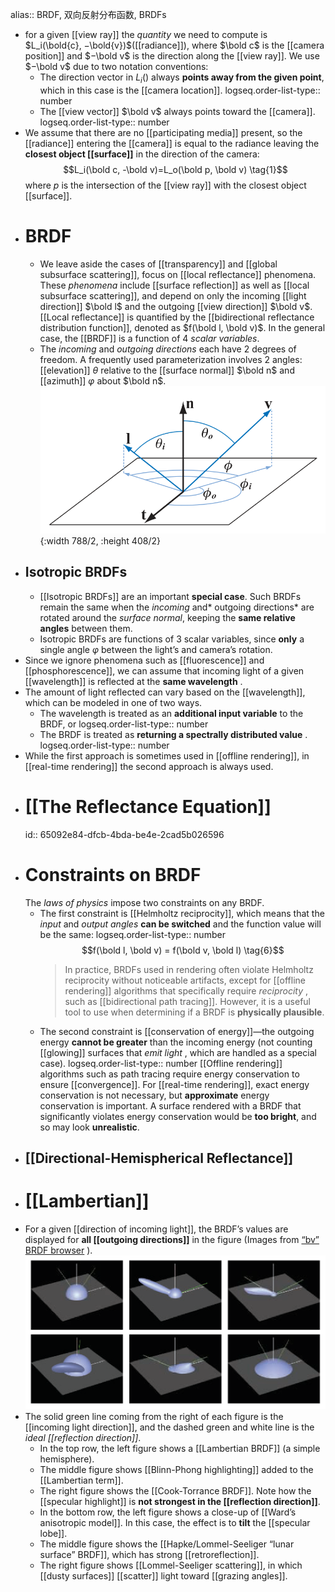 alias:: BRDF, 双向反射分布函数, BRDFs

- for a given [[view ray]] the *quantity* we need to compute is $L_i(\bold{c}, −\bold{v})$([[radiance]]), where $\bold c$ is the [[camera position]] and $−\bold v$ is the direction along the [[view ray]].
  We use $−\bold v$ due to two notation conventions:
	- The direction vector in $L_i()$ always **points away from the given point**, which in this case is the [[camera location]].
	  logseq.order-list-type:: number
	- The [[view vector]] $\bold v$ always points toward the [[camera]].
	  logseq.order-list-type:: number
- We assume that there are no [[participating media]] present, so the [[radiance]] entering the [[camera]] is equal to the radiance leaving the **closest object [[surface]]** in the direction of the camera:
  $$L_i(\bold c, -\bold v)=L_o(\bold p, \bold v) \tag{1}$$
  where $p$ is the intersection of the [[view ray]] with the closest object [[surface]].
- # BRDF
	- We leave aside the cases of [[transparency]] and [[global subsurface scattering]], focus on [[local reflectance]] phenomena. These *phenomena* include [[surface reflection]] as well as [[local subsurface scattering]], and depend on only the incoming [[light direction]] $\bold l$ and the outgoing [[view direction]] $\bold v$.
	  [[Local reflectance]] is quantified by the [[bidirectional reflectance distribution function]], denoted as $f(\bold l, \bold v)$. In the general case, the [[BRDF]] is a function of $4$ *scalar variables*.
	- The *incoming* and *outgoing directions* each have $2$ degrees of freedom. A frequently used parameterization involves $2$ angles: [[elevation]] $θ$ relative to the [[surface normal]] $\bold n$ and [[azimuth]] $φ$ about $\bold n$.
	  ![image.png](../assets/image_1695100490308_0.png){:width 788/2, :height 408/2}
- ## Isotropic BRDFs
	- [[Isotropic BRDFs]] are an important **special case**. Such BRDFs remain the same when the *incoming* and* outgoing directions* are rotated around the *surface normal*, keeping the **same relative angles** between them.
	- Isotropic BRDFs are functions of $3$ scalar variables, since **only** a single angle $φ$ between the light’s and camera’s rotation.
- Since we ignore phenomena such as [[fluorescence]] and [[phosphorescence]], we can
  assume that incoming light of a given [[wavelength]] is reflected at the **same wavelength** .
- The amount of light reflected can vary based on the [[wavelength]], which can be modeled in one of two ways.
	- The wavelength is treated as an **additional input variable** to the BRDF, or 
	  logseq.order-list-type:: number
	- The BRDF is treated as **returning a spectrally distributed value** .
	  logseq.order-list-type:: number
- While the first approach is sometimes used in [[offline rendering]], in [[real-time
  rendering]] the second approach is always used.
- # [[The Reflectance Equation]]
  id:: 65092e84-dfcb-4bda-be4e-2cad5b026596
- # Constraints on BRDF
  The *laws of physics* impose two constraints on any BRDF.
	- The first constraint is [[Helmholtz reciprocity]], which means that the *input* and *output angles* **can be switched** and the function value will be the same:
	  logseq.order-list-type:: number
	  $$f(\bold l, \bold v) = f(\bold v, \bold l) \tag{6}$$
	  > In practice, BRDFs used in rendering often violate Helmholtz reciprocity without
	  noticeable artifacts, except for [[offline rendering]] algorithms that specifically require *reciprocity* , such as [[bidirectional path tracing]]. However, it is a useful tool to use when determining if a BRDF is **physically plausible**.
	- The second constraint is [[conservation of energy]]—the outgoing energy **cannot be greater** than the incoming energy (not counting [[glowing]] surfaces that *emit light* , which are handled as a special case). 
	  logseq.order-list-type:: number
	  [[Offline rendering]] algorithms such as path tracing require energy conservation to ensure [[convergence]].
	  For [[real-time rendering]], exact energy conservation is not necessary, but **approximate** energy conservation is important. A surface rendered with a BRDF that significantly violates energy conservation would be **too bright**, and so may look **unrealistic**.
- ## [[Directional-Hemispherical Reflectance]]
- # [[Lambertian]]
- For a given [[direction of incoming light]], the BRDF’s values are displayed for **all [[outgoing directions]]** in the figure (Images from [“bv” BRDF browser](http://graphics.stanford.edu/~smr/brdf/bv/) ).
  ![image.png](../assets/image_1695118072611_0.png)
- The solid green line coming from the right of each figure is the
  [[incoming light direction]], and the dashed green and white line is the *ideal [[reflection direction]]*.
	- In the top row, the left figure shows a [[Lambertian BRDF]] (a simple hemisphere).
	- The middle figure shows [[Blinn-Phong highlighting]] added to the [[Lambertian term]].
	- The right figure shows the [[Cook-Torrance BRDF]]. Note how the [[specular highlight]] is **not strongest in the [[reflection direction]]**.
	- In the bottom row, the left figure shows a close-up of [[Ward’s anisotropic model]]. In this case, the effect is to **tilt** the [[specular lobe]].
	- The middle figure shows the [[Hapke/Lommel-Seeliger “lunar surface”
	  BRDF]], which has strong [[retroreflection]].
	- The right figure shows [[Lommel-Seeliger scattering]], in which [[dusty surfaces]] [[scatter]] light toward [[grazing angles]].